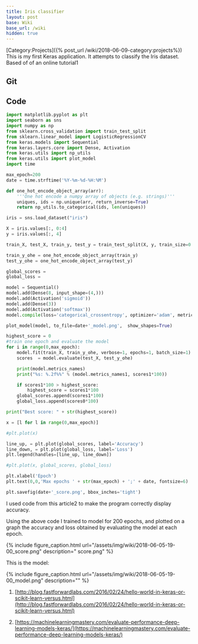 ```yaml
---
title: Iris classifier
layout: post
base: Wiki
base_url: /wiki
hidden: true
---
```


[Category:Projects]({% post_url /wiki/2018-06-09-category:projects%}) This is my first Keras application. It attempts to classify the Iris dataset. Based of of an online tutorial1

Git
---

[](https://github.com/Tzeny/iris-classifier)

Code
----

``` python
import matplotlib.pyplot as plt
import seaborn as sns
import numpy as np
from sklearn.cross_validation import train_test_split
from sklearn.linear_model import LogisticRegressionCV
from keras.models import Sequential
from keras.layers.core import Dense, Activation
from keras.utils import np_utils
from keras.utils import plot_model
import time

max_epoch=200
date = time.strftime('%Y-%m-%d-%H:%M')

def one_hot_encode_object_array(arr):
    '''One hot encode a numpy array of objects (e.g. strings)'''
    uniques, ids = np.unique(arr, return_inverse=True)
    return np_utils.to_categorical(ids, len(uniques))

iris = sns.load_dataset("iris")

X = iris.values[:, 0:4]
y = iris.values[:, 4]

train_X, test_X, train_y, test_y = train_test_split(X, y, train_size=0.5, random_state=0)

train_y_ohe = one_hot_encode_object_array(train_y)
test_y_ohe = one_hot_encode_object_array(test_y)

global_scores = 
global_loss = 

model = Sequential()
model.add(Dense(8, input_shape=(4,)))
model.add(Activation('sigmoid'))
model.add(Dense(3))
model.add(Activation('softmax'))
model.compile(loss='categorical_crossentropy', optimizer='adam', metrics=['accuracy'])

plot_model(model, to_file=date+'_model.png',  show_shapes=True)

highest_score = 0
#train one epoch and evaluate the model
for i in range(0,max_epoch):
    model.fit(train_X, train_y_ohe, verbose=1, epochs=1, batch_size=1)
    scores  = model.evaluate(test_X, test_y_ohe)

    print(model.metrics_names)
    print("%s: %.2f%%" % (model.metrics_names1, scores1*100))

    if scores1*100 > highest_score:
        highest_score = scores1*100
    global_scores.append(scores1*100)
    global_loss.append(scores0*100)

print("Best score: " + str(highest_score))

x = [l for l in range(0,max_epoch)]

#plt.plot(x)

line_up, = plt.plot(global_scores, label='Accuracy')
line_down, = plt.plot(global_loss, label='Loss')
plt.legend(handles=[line_up, line_down])

#plt.plot(x, global_scores, global_loss)

plt.xlabel('Epoch')
plt.text(0,0,'Max epochs ' + str(max_epoch) + ';' + date, fontsize=6)

plt.savefig(date+'_score.png', bbox_inches='tight')
```

I used code from this article2 to make the program correctly display accuracy.

Using the above code I trained to model for 200 epochs, and plotted on a graph the accuracy and loss obtained by evaluating the model at each epoch.

{% include figure_caption.html url="/assets/img/wiki/2018-06-05-19-00_score.png" description=" score.png" %}

This is the model:

{% include figure_caption.html url="/assets/img/wiki/2018-06-05-19-00_model.png" description="" %}



1. [http://blog.fastforwardlabs.com/2016/02/24/hello-world-in-keras-or-scikit-learn-versus.html](http://blog.fastforwardlabs.com/2016/02/24/hello-world-in-keras-or-scikit-learn-versus.html)

2. [https://machinelearningmastery.com/evaluate-performance-deep-learning-models-keras/](https://machinelearningmastery.com/evaluate-performance-deep-learning-models-keras/)
